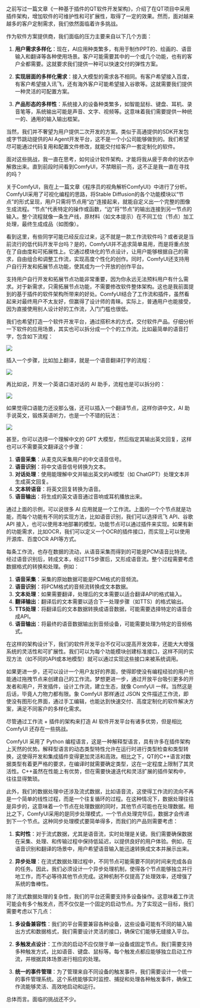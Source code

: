 之前写过一篇文章《一种基于插件的QT软件开发架构》，介绍了在QT项目中采用插件架构，增加软件的可维护性和可扩展性，取得了一定的效果。然而，面对越来越多的客户定制需求，我们依然面临着许多挑战。

作为软件方案提供商，我们面临的压力主要来自以下几个方面：

1. **用户需求多样化**：现在，AI应用种类繁多，有用于制作PPT的、绘画的、语音输入和翻译等各种使用场景。客户可能需要其中的一个或几个功能，也有的客户全都需要。这就要求我们提供一种可以快速交付的弹性方案。

2. **实现层面的多样化需求**：接入大模型的需求各不相同。有客户希望接入百度，有客户希望接入讯飞，还有海外客户可能希望接入谷歌等。这就需要我们提供一种灵活的可配置方案。

3. **产品形态的多样性**：系统接入的设备种类繁多，如智能鼠标、键盘、耳机、录音笔等，系统输出可能是声音、文字、视频等。这意味着我们需要提供一种统一的、通用的输入输出框架。

当然，我们并不奢望为用户提供二次开发的方案。类似于高通提供的SDK开发包或字节跳动提供的AI Agent开发平台，这不是一个小公司能够做到的。我们希望尽可能通过代码复用和配置文件修改，就能交付给客户一套定制化的软件。

面对这些挑战，我一直在思考，如何设计软件架构，才能将我从疲于奔命的状态中解救出来。直到前段时间看到ComfyUI，不禁眼前一亮，这不正是我一直在寻找的吗？

关于ComfyUI，我在上一篇文章《程序员的视角解析ComfyUI》中进行了分析。ComfyUI采用了可视化编程的思路，将Stable Diffusion的各个功能模块以“节点”的形式呈现，用户只需将节点用“边”连接起来，就能自定义出一个完整的图像生成流程。“节点”代表特定的操作或函数，“边”将“节点”的输出连接到另一节点的输入。整个流程就像一条生产线，原材料（如文本提示）在不同工位（节点）加工处理，最终生成成品（如图像）。

看到这里，有些同学可能已经反应过来，这不就是一款工作流软件吗？或者说是当前流行的低代码开发平台吗？是的，ComfyUI并不追求简单易用，而是将重点放在了自由度和可拓展性上。它通过模块化的节点设计，让用户能够根据自己的需求，自由组合和调整工作流，实现高度个性化的创作。同时，ComfyUI还支持用户自行开发和拓展节点功能，使其成为一个开放的创作平台。

支持用户自行开发和拓展节点功能非常重要，因为你永远无法预料用户有什么需求。对于新需求，只需拓展节点功能，不需要修改软件整体架构。这也是我前面提到的基于插件的软件架构所带来的好处。ComfyUI结合了工作流和插件，虽然看起来对最终用户不太友好，但赢得了设计师的青睐。实际上，普通用户也能接受，因为直接使用别人设计好的工作流，入门门槛也很低。

我们也希望打造一个软件开发平台，通过搭积木的方式，交付软件产品。仔细分析一下软件的应用场景，其实也可以拆分成一个个的工作流。比如最简单的语音打字，包含如下流程：

![](https://raw.githubusercontent.com/mogoweb/mywritings/master/book_wechat/2024/202406/images/comfyui_archiect_01.png)

插入一个步骤，比如加上翻译，就是一个语音翻译打字的流程：

![](https://raw.githubusercontent.com/mogoweb/mywritings/master/book_wechat/2024/202406/images/comfyui_archiect_02.png)

再比如说，开发一个英语口语对话的 AI 助手，流程也是可以拆分的：

![](https://raw.githubusercontent.com/mogoweb/mywritings/master/book_wechat/2024/202406/images/comfyui_archiect_03.png)

如果觉得口语能力还没那么强，还可以插入一个翻译节点，这样你讲中文，AI 助手说英文，锻炼英语听力，也是一个不错的玩法：

![](https://raw.githubusercontent.com/mogoweb/mywritings/master/book_wechat/2024/202406/images/comfyui_archiect_04.png)

甚至，你可以选择一个理解中文的 GPT 大模型，然后指定其输出英文回复，这样也可以不需要英文翻译这个步骤：

1. **语音采集**：从麦克风采集用户的中文语音信号。
2. **语音识别**：将中文语音信号转换为文本。
3. **对话处理**：使用能理解中文并输出英文的AI模型（如 ChatGPT）处理文本并生成英文回复。
4. **文本转语音**：将英文回复转换为语音。
5. **语音输出**：将生成的英文语音通过音响或耳机播放出来。

通过上面的示例，可以说很多 AI 应用就是一个工作流。上面的一个个节点就是功能，而每个功能有不同的实现方法，比如语音识别，我们可以选择讯飞 API、谷歌 API 接入，也可以使用本地部署的模型。功能节点可以通过插件来实现。如果有新的功能需求，比如OCR，我们可以定义一个OCR的插件接口，而实现上可以使用开源库、百度OCR API等方式。

每条工作流，也存在数据的流动，从语音采集而得到的可能是PCM语音比特流，经过语音识别后，转成文本，经过TTS步骤后，又形成语音流。整个过程需要考虑数据格式的转换和处理。例如：

1. **语音采集**：采集的原始数据可能是PCM格式的音频流。
2. **语音识别**：将PCM格式的音频流转换成文本数据。
3. **文本处理**：如果需要翻译，处理后的文本需要以适合翻译API的格式输入。
4. **翻译输出**：翻译后的文本需要以适合下一处理步骤（如TTS）的格式输出。
5. **TTS处理**：将翻译后的文本数据转换成语音数据，可能需要选择特定的语音合成API。
6. **语音输出**：将最终的语音数据输出到音频设备，可能需要处理为特定的音频格式。

在这样的架构设计下，我们的软件开发平台不仅可以提高开发效率，还能大大增强系统的灵活性和可扩展性。我们可以为每个功能模块创建标准接口，这样不同的实现方法（如不同的API或本地模型）就可以通过实现这些接口来被系统调用。

如果更进一步，还可以设计一个用户友好的界面，使得即使没有编程经验的用户也能通过拖拽节点来创建自己的工作流。梦想更进一步，通过开放平台吸引更多的开发者和用户，开发插件，设计工作流，建立生态，就像 ComfyUI 一样。当然这是后话，毕竟人力物力都有限。象 ComfyUI 那样通过 JSON 文件描述工作流，即使没有图形化界面，通过手工编辑，也能达到快速交付、高度定制化的软件解决方案，满足不同客户的多样化需求。

尽管通过工作流 + 插件的架构来打造 AI 软件开发平台有诸多优势，但是相比 ComfyUI 还存在一些挑战。

ComfyUI 采用了 Python 编程语言，这是一种解释型语言，具有许多在插件架构上天然的优势。解释型语言的动态类型特性允许在运行时进行类型检查和类型转换，这使得开发和集成插件变得更加灵活和高效。相比之下，QT的C++语言对数据类型有着更严格的要求，在编译时就需要确定类型，这在一定程度上限制了其灵活性。C++虽然在性能上有优势，但在需要快速迭代和灵活扩展的插件架构中，往往显得繁琐。

此外，我们的数据处理中还涉及流式数据，比如语音流，这使得工作流的流向不再是一个简单的线性过程，而是一个往复循环的过程。在这种情况下，数据处理往往是异步的，这意味着一个节点在处理数据的同时，其他节点可能也在处理数据。相比之下，ComfyUI采用的是同步处理模式，一个节点处理完毕后，数据才会传递到下一个节点。这种同步处理模式要简单得多，而我们的产品则需要考虑：

1. **实时性**：对于流式数据，尤其是语音流，实时处理是关键。我们需要确保数据在采集、处理、和传输过程中保持低延迟，以提供良好的用户体验。例如，在语音识别和翻译的场景中，用户希望语音输入能迅速转换成文本并展示出来。

2. **异步处理**：在流式数据处理过程中，不同节点可能需要不同的时间来完成各自的任务。因此，我们必须设计一个异步处理机制，使得各个节点能够独立并行地工作，而不必等待其他节点完成。这种机制不仅提高了处理效率，还增强了系统的鲁棒性。

除了流式数据处理的复杂性，我们的平台还需要支持多设备操作。这意味着工作流可能会有多个触发点，而不仅仅是一个固定的启动节点。为了实现这一目标，我们需要考虑以下几点：

1. **多设备兼容性**：我们的平台需要兼容各种设备，这些设备可能有不同的输入输出方式和数据格式，我们需要设计灵活的接口，确保它们能够无缝接入平台。

2. **多触发点设计**：工作流的启动不应仅限于单一设备或固定节点。我们需要支持多种触发方式，比如语音、键盘、鼠标等。每个触发点都应能够独立启动工作流，并根据具体场景进行相应的处理。

3. **统一的事件管理**：为了管理来自不同设备的触发事件，我们需要设计一个统一的事件管理系统。这个系统能够实时监控、捕捉和处理各种触发事件，确保工作流能够灵活、高效地启动和运行。

总体而言。面临的挑战还不少。
